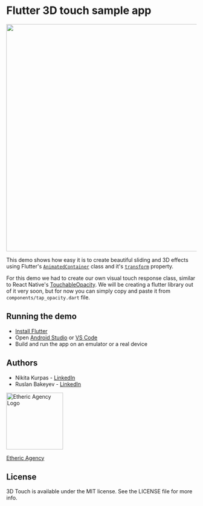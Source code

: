 # Flutter 3D touch sample app

<img src="https://user-images.githubusercontent.com/2844046/60992636-2fb96800-a34d-11e9-9b61-4821d1799d99.gif" height="600" />

This demo shows how easy it is to create beautiful sliding and 3D effects using Flutter's [`AnimatedContainer`](https://api.flutter.dev/flutter/widgets/AnimatedContainer-class.html)
class and it's [`transform`](https://api.flutter.dev/flutter/widgets/AnimatedContainer/transform.html) property.

For this demo we had to create our own visual touch response class, similar to React Native's [TouchableOpacity](https://facebook.github.io/react-native/docs/touchableopacity). We will be creating a flutter library out of it very soon, but for now you can simply copy and paste it from `components/tap_opacity.dart` file.

## Running the demo

- [Install Flutter](https://flutter.dev/docs/get-started/install)
- Open [Android Studio](https://developer.android.com/studio) or [VS Code](https://code.visualstudio.com/)
- Build and run the app on an emulator or a real device

## Authors

- Nikita Kurpas - [LinkedIn](https://www.linkedin.com/in/nikita-kurpas/)
- Ruslan Bakeyev - [LinkedIn](https://www.linkedin.com/in/bakeyevrus/)

<a href="https://etheric.agency"><img src="https://user-images.githubusercontent.com/2844046/60996303-a0b04e00-a354-11e9-8721-08ea067a76a5.png" alt="Etheric Agency Logo" height="150" /></a>

[Etheric Agency](https://etheric.agency)

## License

3D Touch is available under the MIT license. See the LICENSE file for more info.
